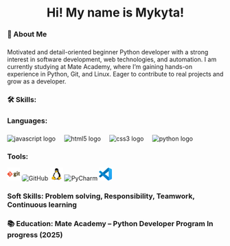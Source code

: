 ###

<h1 align="center">Hi! My name is Mykyta!</h1>

###

<h3 align="left">📓 About Me</h3>

###

<p align="left">Motivated and detail-oriented beginner Python developer with a strong interest in software development, web technologies, and automation. I am currently studying at Mate Academy, where I’m gaining hands-on experience in Python, Git, and Linux. Eager to contribute to real projects and grow as a developer.</p>

###

<h3 align="left">🛠️ Skills:</h3>


###

<h3 align="left">Languages:</h3>

###

<div align="left">
  <img src="https://cdn.jsdelivr.net/gh/devicons/devicon/icons/javascript/javascript-original.svg" height="40" alt="javascript logo"  />
  <img width="12" />
  <img src="https://cdn.jsdelivr.net/gh/devicons/devicon/icons/html5/html5-original.svg" height="40" alt="html5 logo"  />
  <img width="12" />
  <img src="https://cdn.jsdelivr.net/gh/devicons/devicon/icons/css3/css3-original.svg" height="40" alt="css3 logo"  />
  <img width="12" />
  <img src="https://skillicons.dev/icons?i=py" height="40" alt="python logo"  />
  <img width="12" />


### Tools:

<p>
  <img alt="Git" src="https://raw.githubusercontent.com/github/explore/main/topics/git/git.png" width="30" height="30" />
  <img alt="GitHub" src="https://github.githubassets.com/images/modules/logos_page/GitHub-Mark.png" width="30" height="30" style="background:white; border-radius:5px;" />
  <img alt="Linux" src="https://raw.githubusercontent.com/github/explore/main/topics/linux/linux.png" width="30" height="30" />
  <img alt="PyCharm" src="https://upload.wikimedia.org/wikipedia/commons/1/1d/PyCharm_Icon.svg" width="30" height="30" />
  <img alt="VS Code" src="https://raw.githubusercontent.com/github/explore/main/topics/visual-studio-code/visual-studio-code.png" width="30" height="30" />
</p>

###

<h3 align="left">Soft Skills: Problem solving, Responsibility, Teamwork, Continuous learning</h3>

###

<h3 align="left">📚 Education: Mate Academy – Python Developer Program
In progress (2025)</h3>
